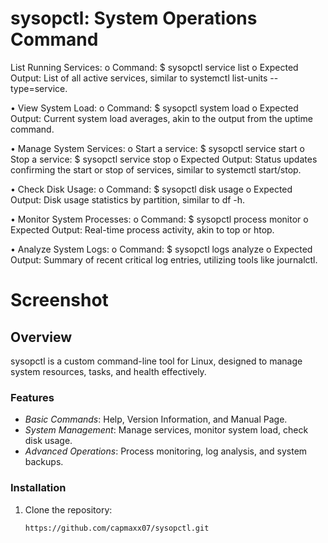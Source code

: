 # sysopctl: System Operations Command
List Running Services:
o Command: $ sysopctl service list
o Expected Output: List of all active services, similar to systemctl list-units --
type=service.

• View System Load:
o Command: $ sysopctl system load
o Expected Output: Current system load averages, akin to the output from the
uptime command.

• Manage System Services:
o Start a service: $ sysopctl service start <service-name>
o Stop a service: $ sysopctl service stop <service-name>
o Expected Output: Status updates confirming the start or stop of services,
similar to systemctl start/stop.

• Check Disk Usage:
o Command: $ sysopctl disk usage
o Expected Output: Disk usage statistics by partition, similar to df -h.

• Monitor System Processes:
o Command: $ sysopctl process monitor
o Expected Output: Real-time process activity, akin to top or htop.

• Analyze System Logs:
o Command: $ sysopctl logs analyze
o Expected Output: Summary of recent critical log entries, utilizing tools like
journalctl.


# Screenshot


## Overview
sysopctl is a custom command-line tool for Linux, designed to manage system resources, tasks, and health effectively.

### Features
- *Basic Commands*: Help, Version Information, and Manual Page.
- *System Management*: Manage services, monitor system load, check disk usage.
- *Advanced Operations*: Process monitoring, log analysis, and system backups.

### Installation
1. Clone the repository:
   ```bash
   https://github.com/capmaxx07/sysopctl.git
